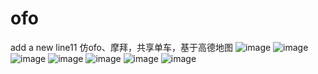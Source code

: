 # ofo
add a new line11
仿ofo、摩拜，共享单车，基于高德地图
![image](https://github.com/NativeMonkey/ofo/blob/master/%E7%A4%BA%E4%BE%8B%E5%9B%BE/1.jpg)
![image](https://github.com/NativeMonkey/ofo/blob/master/%E7%A4%BA%E4%BE%8B%E5%9B%BE/2.jpg)
![image](https://github.com/NativeMonkey/ofo/blob/master/%E7%A4%BA%E4%BE%8B%E5%9B%BE/3.jpg)
![image](https://github.com/NativeMonkey/ofo/blob/master/%E7%A4%BA%E4%BE%8B%E5%9B%BE/4.jpg)
![image](https://github.com/NativeMonkey/ofo/blob/master/%E7%A4%BA%E4%BE%8B%E5%9B%BE/5.jpg)
![image](https://github.com/NativeMonkey/ofo/blob/master/%E7%A4%BA%E4%BE%8B%E5%9B%BE/6.jpg)
![image](https://github.com/NativeMonkey/ofo/blob/master/%E7%A4%BA%E4%BE%8B%E5%9B%BE/7.jpg)
